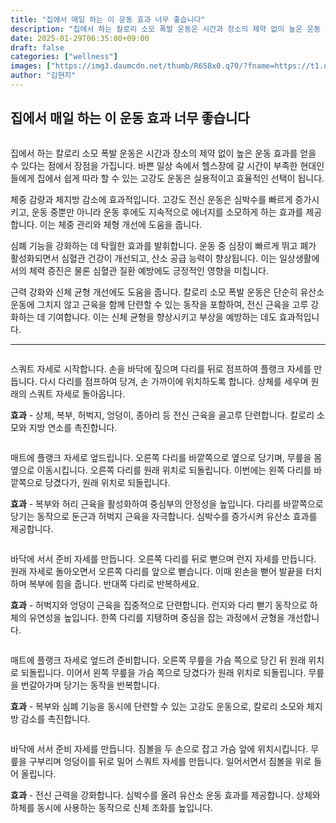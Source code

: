 ```yaml
---
title: "집에서 매일 하는 이 운동 효과 너무 좋습니다"
description: "집에서 하는 칼로리 소모 폭발 운동은 시간과 장소의 제약 없이 높은 운동 효과를 얻을 수 있다는 점에서 장점을 가집니다. 바쁜 일상 속에서 헬스장에 갈 시간이 부족한 현대인들에게 집에서 쉽게 따라 할 수 있는 고강도 운동은 실용적이고 효율적인 선택이 됩니다."
date: 2025-01-29T06:35:00+09:00
draft: false
categories: ["wellness"]
images: ["https://img3.daumcdn.net/thumb/R658x0.q70/?fname=https://t1.daumcdn.net/news/202501/26/tenbody/20250126173012776aruz.jpg", "https://t1.daumcdn.net/news/202501/26/tenbody/20250126173013059txir.gif", "https://t1.daumcdn.net/news/202501/26/tenbody/20250126173013385buzl.gif", "https://t1.daumcdn.net/news/202501/26/tenbody/20250126173013660vnsv.gif", "https://t1.daumcdn.net/news/202501/26/tenbody/20250126173013891crys.gif"]
author: "김현지"
---
```


<h2 >집에서 매일 하는 이 운동 효과 너무 좋습니다</h2> <figure ><img src="https://img3.daumcdn.net/thumb/R658x0.q70/?fname=https://t1.daumcdn.net/news/202501/26/tenbody/20250126173012776aruz.jpg" alt=""/></figure> <p>집에서 하는 칼로리 소모 폭발 운동은 시간과 장소의 제약 없이 높은 운동 효과를 얻을 수 있다는 점에서 장점을 가집니다. 바쁜 일상 속에서 헬스장에 갈 시간이 부족한 현대인들에게 집에서 쉽게 따라 할 수 있는 고강도 운동은 실용적이고 효율적인 선택이 됩니다.</p> <p>체중 감량과 체지방 감소에 효과적입니다. 고강도 전신 운동은 심박수를 빠르게 증가시키고, 운동 중뿐만 아니라 운동 후에도 지속적으로 에너지를 소모하게 하는 효과를 제공합니다. 이는 체중 관리와 체형 개선에 도움을 줍니다.</p> <p>심폐 기능을 강화하는 데 탁월한 효과를 발휘합니다. 운동 중 심장이 빠르게 뛰고 폐가 활성화되면서 심혈관 건강이 개선되고, 산소 공급 능력이 향상됩니다. 이는 일상생활에서의 체력 증진은 물론 심혈관 질환 예방에도 긍정적인 영향을 미칩니다.</p> <p>근력 강화와 신체 균형 개선에도 도움을 줍니다. 칼로리 소모 폭발 운동은 단순히 유산소 운동에 그치지 않고 근육을 함께 단련할 수 있는 동작을 포함하여, 전신 근육을 고루 강화하는 데 기여합니다. 이는 신체 균형을 향상시키고 부상을 예방하는 데도 효과적입니다.</p> <hr /> <figure ><img src="https://t1.daumcdn.net/news/202501/26/tenbody/20250126173013059txir.gif" alt=""/></figure> <p>스쿼트 자세로 시작합니다. 손을 바닥에 짚으며 다리를 뒤로 점프하여 플랭크 자세를 만듭니다. 다시 다리를 점프하여 당겨, 손 가까이에 위치하도록 합니다. 상체를 세우며 원래의 스쿼트 자세로 돌아옵니다.</p> <p><strong>효과</strong> - 상체, 복부, 허벅지, 엉덩이, 종아리 등 전신 근육을 골고루 단련합니다. 칼로리 소모와 지방 연소를 촉진합니다.</p> <figure ><img src="https://t1.daumcdn.net/news/202501/26/tenbody/20250126173013385buzl.gif" alt=""/></figure> <p>매트에 플랭크 자세로 엎드립니다. 오른쪽 다리를 바깥쪽으로 옆으로 당기며, 무릎을 몸 옆으로 이동시킵니다. 오른쪽 다리를 원래 위치로 되돌립니다. 이번에는 왼쪽 다리를 바깥쪽으로 당겼다가, 원래 위치로 되돌립니다.</p> <p><strong>효과</strong> - 복부와 허리 근육을 활성화하여 중심부의 안정성을 높입니다. 다리를 바깥쪽으로 당기는 동작으로 둔근과 허벅지 근육을 자극합니다. 심박수를 증가시켜 유산소 효과를 제공합니다.</p> <figure ><img src="https://t1.daumcdn.net/news/202501/26/tenbody/20250126173013660vnsv.gif" alt=""/></figure> <p>바닥에 서서 준비 자세를 만듭니다. 오른쪽 다리를 뒤로 뻗으며 런지 자세를 만듭니다. 원래 자세로 돌아오면서 오른쪽 다리를 앞으로 뻗습니다. 이때 왼손을 뻗어 발끝을 터치하며 복부에 힘을 줍니다. 반대쪽 다리로 반복하세요.</p> <p><strong>효과</strong> - 허벅지와 엉덩이 근육을 집중적으로 단련합니다. 런지와 다리 뻗기 동작으로 하체의 유연성을 높입니다. 한쪽 다리를 지탱하며 중심을 잡는 과정에서 균형을 개선합니다.</p> <figure ><img src="https://t1.daumcdn.net/news/202501/26/tenbody/20250126173013891crys.gif" alt=""/></figure> <p>매트에 플랭크 자세로 엎드려 준비합니다. 오른쪽 무릎을 가슴 쪽으로 당긴 뒤 원래 위치로 되돌립니다. 이어서 왼쪽 무릎을 가슴 쪽으로 당겼다가 원래 위치로 되돌립니다. 무릎을 번갈아가며 당기는 동작을 반복합니다.</p> <p><strong>효과</strong> - 복부와 심폐 기능을 동시에 단련할 수 있는 고강도 운동으로, 칼로리 소모와 체지방 감소를 촉진합니다.</p> <figure ><img src="https://t1.daumcdn.net/news/202501/26/tenbody/20250126173014227zogx.gif" alt=""/></figure> <p>바닥에 서서 준비 자세를 만듭니다. 짐볼을 두 손으로 잡고 가슴 앞에 위치시킵니다. 무릎을 구부리며 엉덩이를 뒤로 밀어 스쿼트 자세를 만듭니다. 일어서면서 짐볼을 위로 들어 올립니다.</p> <p><strong>효과</strong> - 전신 근력을 강화합니다. 심박수를 올려 유산소 운동 효과를 제공합니다. 상체와 하체를 동시에 사용하는 동작으로 신체 조화를 높입니다.</p>